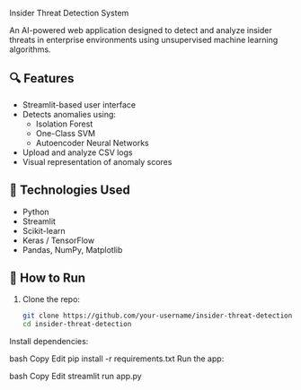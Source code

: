  Insider Threat Detection System

An AI-powered web application designed to detect and analyze insider threats in enterprise environments using unsupervised machine learning algorithms.

## 🔍 Features

- Streamlit-based user interface
- Detects anomalies using:
  - Isolation Forest
  - One-Class SVM
  - Autoencoder Neural Networks
- Upload and analyze CSV logs
- Visual representation of anomaly scores

## 🧠 Technologies Used

- Python
- Streamlit
- Scikit-learn
- Keras / TensorFlow
- Pandas, NumPy, Matplotlib

## 🚀 How to Run

1. Clone the repo:
   ```bash
   git clone https://github.com/your-username/insider-threat-detection.git
   cd insider-threat-detection
Install dependencies:

bash
Copy
Edit
pip install -r requirements.txt
Run the app:

bash
Copy
Edit
streamlit run app.py

